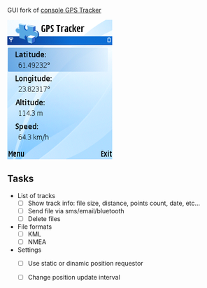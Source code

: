 GUI fork of [console GPS Tracker](https://github.com/artem78/s60-gps-tracker-cli)

![](images/screenshot.png)

## Tasks
* List of tracks
   * [ ] Show track info: file size, distance, points count, date, etc...
   * [ ] Send file via sms/email/bluetooth
   * [ ] Delete files
* File formats
   * [ ] KML
   * [ ] NMEA
* Settings
   * [ ] Use static or dinamic position requestor
   * [ ] Change position update interval
  
